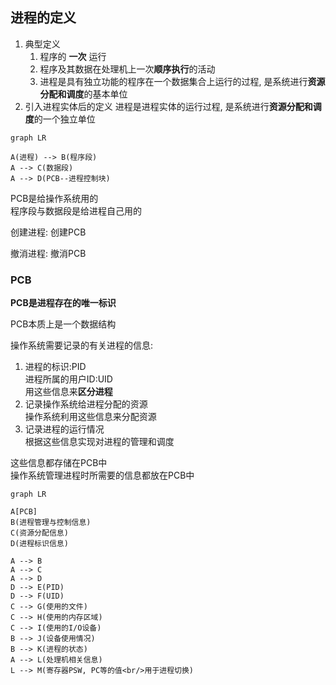 ## 进程的定义
1. 典型定义
	1. 程序的 **一次** 运行
	2. 程序及其数据在处理机上一次**顺序执行**的活动
	3. 进程是具有独立功能的程序在一个数据集合上运行的过程, 是系统进行**资源分配和调度**的基本单位
2. 引入进程实体后的定义
进程是进程实体的运行过程, 是系统进行**资源分配和调度**的一个独立单位

```mermaid
graph LR

A(进程) --> B(程序段)
A --> C(数据段)
A --> D(PCB--进程控制块)
```

PCB是给操作系统用的<br>
程序段与数据段是给进程自己用的

创建进程: 创建PCB

撤消进程: 撤消PCB

### PCB
**PCB是进程存在的唯一标识** 

PCB本质上是一个数据结构

操作系统需要记录的有关进程的信息:
1. 进程的标识:PID   <br>进程所属的用户ID:UID <br>用这些信息来**区分进程**
2. 记录操作系统给进程分配的资源<br>操作系统利用这些信息来分配资源
3. 记录进程的运行情况<br>根据这些信息实现对进程的管理和调度

这些信息都存储在PCB中<br>
操作系统管理进程时所需要的信息都放在PCB中

```mermaid
graph LR

A[PCB]
B(进程管理与控制信息)
C(资源分配信息)
D(进程标识信息)

A --> B
A --> C
A --> D
D --> E(PID)
D --> F(UID)
C --> G(使用的文件)
C --> H(使用的内存区域)
C --> I(使用的I/O设备)
B --> J(设备使用情况)
B --> K(进程的状态)
A --> L(处理机相关信息)
L --> M(寄存器PSW, PC等的值<br/>用于进程切换)
```

